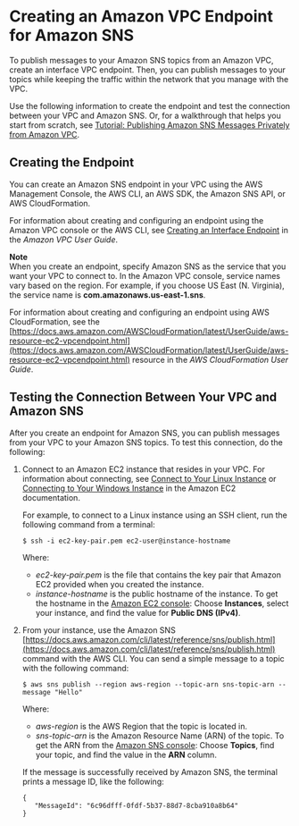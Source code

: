 # Creating an Amazon VPC Endpoint for Amazon SNS<a name="sns-vpc-endpoint"></a>

To publish messages to your Amazon SNS topics from an Amazon VPC, create an interface VPC endpoint\. Then, you can publish messages to your topics while keeping the traffic within the network that you manage with the VPC\.

Use the following information to create the endpoint and test the connection between your VPC and Amazon SNS\. Or, for a walkthrough that helps you start from scratch, see [Tutorial: Publishing Amazon SNS Messages Privately from Amazon VPC](sns-vpc-tutorial.md)\.

## Creating the Endpoint<a name="sns-vpc-endpoint-create"></a>

You can create an Amazon SNS endpoint in your VPC using the AWS Management Console, the AWS CLI, an AWS SDK, the Amazon SNS API, or AWS CloudFormation\.

For information about creating and configuring an endpoint using the Amazon VPC console or the AWS CLI, see [Creating an Interface Endpoint](https://docs.aws.amazon.com/vpc/latest/userguide/vpce-interface.html#create-interface-endpoint) in the *Amazon VPC User Guide*\.

**Note**  
When you create an endpoint, specify Amazon SNS as the service that you want your VPC to connect to\. In the Amazon VPC console, service names vary based on the region\. For example, if you choose US East \(N\. Virginia\), the service name is **com\.amazonaws\.us\-east\-1\.sns**\.

For information about creating and configuring an endpoint using AWS CloudFormation, see the [https://docs.aws.amazon.com/AWSCloudFormation/latest/UserGuide/aws-resource-ec2-vpcendpoint.html](https://docs.aws.amazon.com/AWSCloudFormation/latest/UserGuide/aws-resource-ec2-vpcendpoint.html) resource in the *AWS CloudFormation User Guide*\.

## Testing the Connection Between Your VPC and Amazon SNS<a name="sns-vpc-publish"></a>

After you create an endpoint for Amazon SNS, you can publish messages from your VPC to your Amazon SNS topics\. To test this connection, do the following:

1. Connect to an Amazon EC2 instance that resides in your VPC\. For information about connecting, see [Connect to Your Linux Instance](https://docs.aws.amazon.com/AWSEC2/latest/DeveloperGuide/AccessingInstances.html) or [Connecting to Your Windows Instance](https://docs.aws.amazon.com/AWSEC2/latest/WindowsGuide/connecting_to_windows_instance.html) in the Amazon EC2 documentation\.

   For example, to connect to a Linux instance using an SSH client, run the following command from a terminal:

   ```
   $ ssh -i ec2-key-pair.pem ec2-user@instance-hostname
   ```

   Where:
   + *ec2\-key\-pair\.pem* is the file that contains the key pair that Amazon EC2 provided when you created the instance\.
   + *instance\-hostname* is the public hostname of the instance\. To get the hostname in the [Amazon EC2 console](https://console.aws.amazon.com/ec2): Choose **Instances**, select your instance, and find the value for **Public DNS \(IPv4\)**\.

1. From your instance, use the Amazon SNS [https://docs.aws.amazon.com/cli/latest/reference/sns/publish.html](https://docs.aws.amazon.com/cli/latest/reference/sns/publish.html) command with the AWS CLI\. You can send a simple message to a topic with the following command:

   ```
   $ aws sns publish --region aws-region --topic-arn sns-topic-arn --message "Hello"
   ```

   Where:
   + *aws\-region* is the AWS Region that the topic is located in\.
   + *sns\-topic\-arn* is the Amazon Resource Name \(ARN\) of the topic\. To get the ARN from the [Amazon SNS console](https://console.aws.amazon.com/sns): Choose **Topics**, find your topic, and find the value in the **ARN** column\.

   If the message is successfully received by Amazon SNS, the terminal prints a message ID, like the following:

   ```
   {
      "MessageId": "6c96dfff-0fdf-5b37-88d7-8cba910a8b64"
   }
   ```